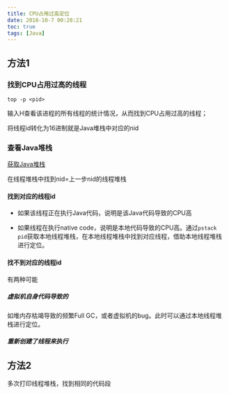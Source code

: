 ```yaml
---
title: CPU占用过高定位
date: 2018-10-7 00:28:21
toc: true
tags: [Java]
---
```

## 方法1

### 找到CPU占用过高的线程

`top -p <pid>`

输入H查看该进程的所有线程的统计情况，从而找到CPU占用过高的线程；

将线程id转化为16进制就是Java堆栈中对应的nid

### 查看Java堆栈

[获取Java堆栈](http://0000-bigtree.github.io/blog/2017/03/05/get-java-process-stack.html)

在线程堆栈中找到nid=上一步nid的线程堆栈

#### 找到对应的线程id

- 如果该线程正在执行Java代码，说明是该Java代码导致的CPU高

- 如果线程在执行native code，说明是本地代码导致的CPU高。通过`pstack pid`获取本地线程堆栈，在本地线程堆栈中找到对应线程，借助本地线程堆栈进行定位。

#### 找不到对应的线程id

有两种可能

##### 虚拟机自身代码导致的

如堆内存枯竭导致的频繁Full GC，或者虚拟机的bug。此时可以通过本地线程堆栈进行定位。

##### 重新创建了线程来执行
## 方法2

多次打印线程堆栈，找到相同的代码段